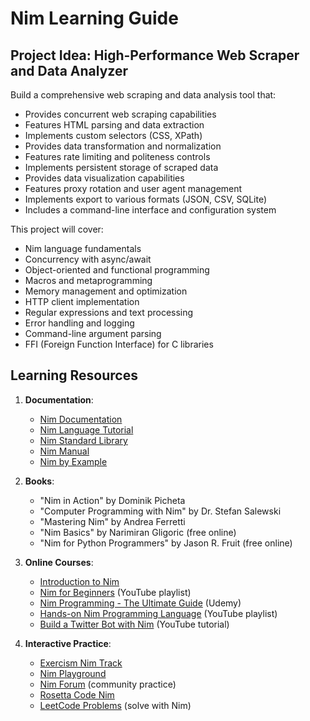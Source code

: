 # Nim Learning Guide

## Project Idea: High-Performance Web Scraper and Data Analyzer

Build a comprehensive web scraping and data analysis tool that:

- Provides concurrent web scraping capabilities
- Features HTML parsing and data extraction
- Implements custom selectors (CSS, XPath)
- Provides data transformation and normalization
- Features rate limiting and politeness controls
- Implements persistent storage of scraped data
- Provides data visualization capabilities
- Features proxy rotation and user agent management
- Implements export to various formats (JSON, CSV, SQLite)
- Includes a command-line interface and configuration system

This project will cover:

- Nim language fundamentals
- Concurrency with async/await
- Object-oriented and functional programming
- Macros and metaprogramming
- Memory management and optimization
- HTTP client implementation
- Regular expressions and text processing
- Error handling and logging
- Command-line argument parsing
- FFI (Foreign Function Interface) for C libraries

## Learning Resources

1. **Documentation**:

   - [Nim Documentation](https://nim-lang.org/documentation.html)
   - [Nim Language Tutorial](https://nim-lang.org/docs/tut1.html)
   - [Nim Standard Library](https://nim-lang.org/docs/lib.html)
   - [Nim Manual](https://nim-lang.org/docs/manual.html)
   - [Nim by Example](https://nim-by-example.github.io/)

2. **Books**:

   - "Nim in Action" by Dominik Picheta
   - "Computer Programming with Nim" by Dr. Stefan Salewski
   - "Mastering Nim" by Andrea Ferretti
   - "Nim Basics" by Narimiran Gligoric (free online)
   - "Nim for Python Programmers" by Jason R. Fruit (free online)

3. **Online Courses**:

   - [Introduction to Nim](https://narimiran.github.io/nim-basics/)
   - [Nim for Beginners](https://www.youtube.com/playlist?list=PLu-ydI-PCl0Unm_-NMS6_vhiBHFXHUBm0) (YouTube playlist)
   - [Nim Programming - The Ultimate Guide](https://www.udemy.com/course/nim-programming-the-ultimate-guide/) (Udemy)
   - [Hands-on Nim Programming Language](https://www.youtube.com/playlist?list=PLbieHUl2sxO6TuQKfD800E1xCwVjOHgAk) (YouTube playlist)
   - [Build a Twitter Bot with Nim](https://www.youtube.com/watch?v=x_567D2fpMQ) (YouTube tutorial)

4. **Interactive Practice**:
   - [Exercism Nim Track](https://exercism.org/tracks/nim)
   - [Nim Playground](https://play.nim-lang.org/)
   - [Nim Forum](https://forum.nim-lang.org/) (community practice)
   - [Rosetta Code Nim](https://rosettacode.org/wiki/Category:Nim)
   - [LeetCode Problems](https://leetcode.com/) (solve with Nim)
